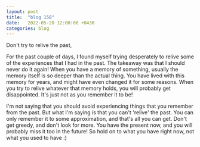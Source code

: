 ```yaml
---
layout: post
title:  "blog 158"
date:   2022-05-20 12:00:00 +0430
categories: blog
---
```


Don't try to relive the past,

For the past couple of days, I found myself trying desperately to relive some of the experiences that I had in the past. The takeaway was that I should never do it again! When you have a memory of something, usually the memory itself is so deeper than the actual thing. You have lived with this memory for years, and might have even changed it for some reasons. When you try to relive whatever that memory holds, you will probably get disappointed. It's just not as you remember it to be!

I'm not saying that you should avoid experiencing things that you remember from the past. But what I'm saying is that you can't 'relive' the past. You can only remember it to some approximation, and that's all you can get. Don't get greedy, and don't look for more. You have the present now, and you will probably miss it too in the future! So hold on to what you have right now, not what you used to have :)
